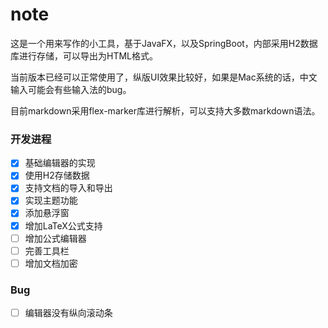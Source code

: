 # note

这是一个用来写作的小工具，基于JavaFX，以及SpringBoot，内部采用H2数据库进行存储，可以导出为HTML格式。

当前版本已经可以正常使用了，纵版UI效果比较好，如果是Mac系统的话，中文输入可能会有些输入法的bug。

目前markdown采用flex-marker库进行解析，可以支持大多数markdown语法。

### 开发进程

* [x] 基础编辑器的实现
* [x] 使用H2存储数据
* [x] 支持文档的导入和导出
* [x] 实现主题功能
* [x] 添加悬浮窗
* [x] 增加LaTeX公式支持
* [ ] 增加公式编辑器
* [ ] 完善工具栏
* [ ] 增加文档加密

### Bug

* [ ] 编辑器没有纵向滚动条
